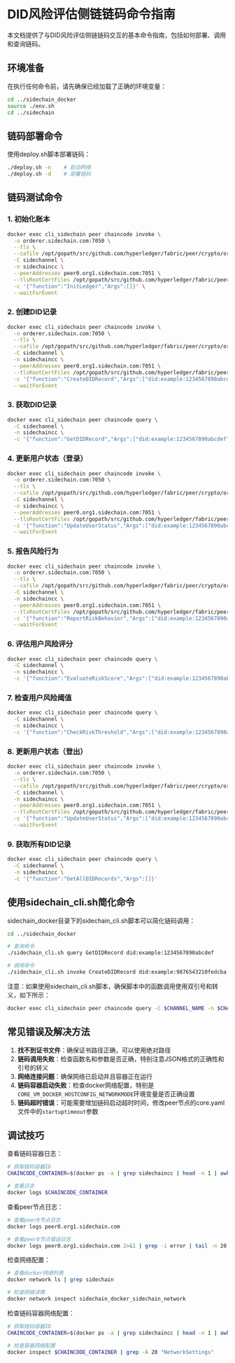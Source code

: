 # DID风险评估侧链链码命令指南

本文档提供了与DID风险评估侧链链码交互的基本命令指南，包括如何部署、调用和查询链码。

## 环境准备

在执行任何命令前，请先确保已经加载了正确的环境变量：

```bash
cd ../sidechain_docker
source ./env.sh
cd ../sidechain
```

## 链码部署命令

使用deploy.sh脚本部署链码：

```bash
./deploy.sh -n    # 启动网络
./deploy.sh -d    # 部署链码
```

## 链码测试命令

### 1. 初始化账本

```bash
docker exec cli_sidechain peer chaincode invoke \
  -o orderer.sidechain.com:7050 \
  --tls \
  --cafile /opt/gopath/src/github.com/hyperledger/fabric/peer/crypto/ordererOrganizations/sidechain.com/orderers/orderer.sidechain.com/msp/tlscacerts/tlsca.sidechain.com-cert.pem \
  -C sidechannel \
  -n sidechaincc \
  --peerAddresses peer0.org1.sidechain.com:7051 \
  --tlsRootCertFiles /opt/gopath/src/github.com/hyperledger/fabric/peer/crypto/peerOrganizations/org1.sidechain.com/peers/peer0.org1.sidechain.com/tls/ca.crt \
  -c '{"function":"InitLedger","Args":[]}' \
  --waitForEvent
```

### 2. 创建DID记录

```bash
docker exec cli_sidechain peer chaincode invoke \
  -o orderer.sidechain.com:7050 \
  --tls \
  --cafile /opt/gopath/src/github.com/hyperledger/fabric/peer/crypto/ordererOrganizations/sidechain.com/orderers/orderer.sidechain.com/msp/tlscacerts/tlsca.sidechain.com-cert.pem \
  -C sidechannel \
  -n sidechaincc \
  --peerAddresses peer0.org1.sidechain.com:7051 \
  --tlsRootCertFiles /opt/gopath/src/github.com/hyperledger/fabric/peer/crypto/peerOrganizations/org1.sidechain.com/peers/peer0.org1.sidechain.com/tls/ca.crt \
  -c '{"function":"CreateDIDRecord","Args":["did:example:1234567890abcdef"]}' \
  --waitForEvent
```

### 3. 获取DID记录

```bash
docker exec cli_sidechain peer chaincode query \
  -C sidechannel \
  -n sidechaincc \
  -c '{"function":"GetDIDRecord","Args":["did:example:1234567890abcdef"]}'
```

### 4. 更新用户状态（登录）

```bash
docker exec cli_sidechain peer chaincode invoke \
  -o orderer.sidechain.com:7050 \
  --tls \
  --cafile /opt/gopath/src/github.com/hyperledger/fabric/peer/crypto/ordererOrganizations/sidechain.com/orderers/orderer.sidechain.com/msp/tlscacerts/tlsca.sidechain.com-cert.pem \
  -C sidechannel \
  -n sidechaincc \
  --peerAddresses peer0.org1.sidechain.com:7051 \
  --tlsRootCertFiles /opt/gopath/src/github.com/hyperledger/fabric/peer/crypto/peerOrganizations/org1.sidechain.com/peers/peer0.org1.sidechain.com/tls/ca.crt \
  -c '{"function":"UpdateUserStatus","Args":["did:example:1234567890abcdef", "online"]}' \
  --waitForEvent
```

### 5. 报告风险行为

```bash
docker exec cli_sidechain peer chaincode invoke \
  -o orderer.sidechain.com:7050 \
  --tls \
  --cafile /opt/gopath/src/github.com/hyperledger/fabric/peer/crypto/ordererOrganizations/sidechain.com/orderers/orderer.sidechain.com/msp/tlscacerts/tlsca.sidechain.com-cert.pem \
  -C sidechannel \
  -n sidechaincc \
  --peerAddresses peer0.org1.sidechain.com:7051 \
  --tlsRootCertFiles /opt/gopath/src/github.com/hyperledger/fabric/peer/crypto/peerOrganizations/org1.sidechain.com/peers/peer0.org1.sidechain.com/tls/ca.crt \
  -c '{"function":"ReportRiskBehavior","Args":["did:example:1234567890abcdef", "A"]}' \
  --waitForEvent
```

### 6. 评估用户风险评分

```bash
docker exec cli_sidechain peer chaincode query \
  -C sidechannel \
  -n sidechaincc \
  -c '{"function":"EvaluateRiskScore","Args":["did:example:1234567890abcdef"]}'
```

### 7. 检查用户风险阈值

```bash
docker exec cli_sidechain peer chaincode query \
  -C sidechannel \
  -n sidechaincc \
  -c '{"function":"CheckRiskThreshold","Args":["did:example:1234567890abcdef"]}'
```

### 8. 更新用户状态（登出）

```bash
docker exec cli_sidechain peer chaincode invoke \
  -o orderer.sidechain.com:7050 \
  --tls \
  --cafile /opt/gopath/src/github.com/hyperledger/fabric/peer/crypto/ordererOrganizations/sidechain.com/orderers/orderer.sidechain.com/msp/tlscacerts/tlsca.sidechain.com-cert.pem \
  -C sidechannel \
  -n sidechaincc \
  --peerAddresses peer0.org1.sidechain.com:7051 \
  --tlsRootCertFiles /opt/gopath/src/github.com/hyperledger/fabric/peer/crypto/peerOrganizations/org1.sidechain.com/peers/peer0.org1.sidechain.com/tls/ca.crt \
  -c '{"function":"UpdateUserStatus","Args":["did:example:1234567890abcdef", "offline"]}' \
  --waitForEvent
```

### 9. 获取所有DID记录

```bash
docker exec cli_sidechain peer chaincode query \
  -C sidechannel \
  -n sidechaincc \
  -c '{"function":"GetAllDIDRecords","Args":[]}'
```

## 使用sidechain_cli.sh简化命令

sidechain_docker目录下的sidechain_cli.sh脚本可以简化链码调用：

```bash
cd ../sidechain_docker

# 查询命令
./sidechain_cli.sh query GetDIDRecord did:example:1234567890abcdef

# 调用命令
./sidechain_cli.sh invoke CreateDIDRecord did:example:9876543210fedcba
```

注意：如果使用sidechain_cli.sh脚本，确保脚本中的函数调用使用双引号和转义，如下所示：
```bash
docker exec cli_sidechain peer chaincode query -C $CHANNEL_NAME -n $CHAINCODE_NAME -c "{\"function\":\"$FUNC_NAME\",\"Args\":$ARGS}"
```

## 常见错误及解决方法

1. **找不到证书文件**：确保证书路径正确，可以使用绝对路径
2. **链码调用失败**：检查函数名和参数是否正确，特别注意JSON格式的正确性和引号的转义
3. **网络连接问题**：确保网络已启动并且容器正在运行
4. **链码容器启动失败**：检查docker网络配置，特别是`CORE_VM_DOCKER_HOSTCONFIG_NETWORKMODE`环境变量是否正确设置
5. **链码超时错误**：可能需要增加链码启动超时时间，修改peer节点的core.yaml文件中的`startuptimeout`参数

## 调试技巧

查看链码容器日志：

```bash
# 获取链码容器ID
CHAINCODE_CONTAINER=$(docker ps -a | grep sidechaincc | head -n 1 | awk '{print $1}')

# 查看日志
docker logs $CHAINCODE_CONTAINER
```

查看peer节点日志：

```bash
# 查看peer0节点日志
docker logs peer0.org1.sidechain.com

# 查看peer0节点错误日志
docker logs peer0.org1.sidechain.com 2>&1 | grep -i error | tail -n 20
```

检查网络配置：

```bash
# 查看docker网络列表
docker network ls | grep sidechain

# 检查网络详情
docker network inspect sidechain_docker_sidechain_network
```

检查链码容器网络配置：

```bash
# 获取链码容器ID
CHAINCODE_CONTAINER=$(docker ps -a | grep sidechaincc | head -n 1 | awk '{print $1}')

# 检查容器网络配置
docker inspect $CHAINCODE_CONTAINER | grep -A 20 "NetworkSettings"
```
